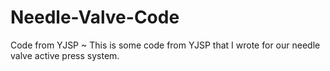 # Needle-Valve-Code
Code from YJSP ~ This is some code from YJSP 
that I wrote for our needle valve active press
system.
